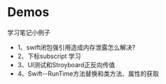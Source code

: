 # Demos
学习笔记小例子
* 1、swift闭包强引用造成内存泄露怎么解决?
* 2、下标subscript 学习
* 3、UI测试和Stroyboard正反向传值
* 4、Swift--RunTime方法替换和类方法、属性的获取
